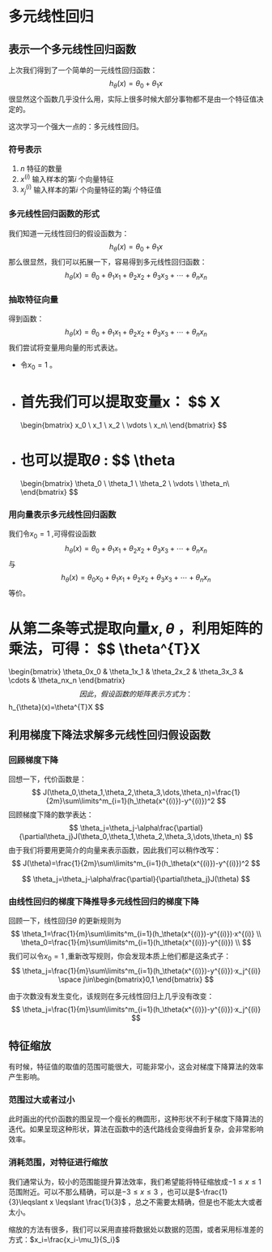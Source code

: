 # 多元线性回归

## 表示一个多元线性回归函数

上次我们得到了一个简单的一元线性回归函数：
$$
h_\theta(x)=\theta_0+\theta_1x
$$
很显然这个函数几乎没什么用，实际上很多时候大部分事物都不是由一个特征值决定的。

这次学习一个强大一点的：多元线性回归。

### 符号表示

1. $n$ 特征的数量
2. $x^{(i)}$ 输入样本的第$i$ 个向量特征
3. $x^{(i)}_{j}$ 输入样本的第$i$ 个向量特征的第$j$ 个特征值

### 多元线性回归函数的形式

我们知道一元线性回归的假设函数为：
$$
h_\theta(x)=\theta_0+\theta_1x
$$
那么很显然，我们可以拓展一下，容易得到多元线性回归函数：
$$
h_\theta(x)=\theta_0+\theta_1x_1+\theta_2x_2+\theta_3x_3+\cdots+\theta_nx_n
$$

### 抽取特征向量

得到函数：
$$
h_\theta(x)=\theta_0+\theta_1x_1+\theta_2x_2+\theta_3x_3+\cdots+\theta_nx_n
$$
我们尝试将变量用向量的形式表达。

* 令$x_0=1$ 。

* 首先我们可以提取变量x：
	$$
	X
	=
	\begin{bmatrix}
		x_0 \\
		x_1 \\
		x_2 \\
		\vdots \\
		x_n\\
	\end{bmatrix}
	$$

* 也可以提取$\theta$ :
	$$
	\theta
	=
	\begin{bmatrix}
		\theta_0 \\
		\theta_1 \\
		\theta_2 \\
		\vdots \\
		\theta_n\\
	\end{bmatrix}
	$$

### 用向量表示多元线性回归函数

我们令$x_0=1$ ,可得假设函数
$$
h_\theta(x)=\theta_0+\theta_1x_1+\theta_2x_2+\theta_3x_3+\cdots+\theta_nx_n
$$
 与
$$
h_\theta(x)=\theta_0x_0+\theta_1x_1+\theta_2x_2+\theta_3x_3+\cdots+\theta_nx_n
$$
等价。

从第二条等式提取向量$x,\theta$ ，利用矩阵的乘法，可得：
$$
\theta^{T}X
=
\begin{bmatrix}
\theta_0x_0 & \theta_1x_1 & \theta_2x_2 & \theta_3x_3 & \cdots & \theta_nx_n
\end{bmatrix}
$$
因此，假设函数的矩阵表示方式为：
$$
h_{\theta}(x)=\theta^{T}X
$$

## 利用梯度下降法求解多元线性回归假设函数

### 回顾梯度下降

回想一下，代价函数是：
$$
J(\theta_0,\theta_1,\theta_2,\theta_3,\dots,\theta_n)=\frac{1}{2m}\sum\limits^m_{i=1}(h_\theta(x^{(i)})-y^{(i)})^2
$$
回顾梯度下降的数学表达：
$$
\theta_j=\theta_j-\alpha\frac{\partial}{\partial\theta_j}J(\theta_0,\theta_1,\theta_2,\theta_3,\dots,\theta_n)
$$
由于我们将要用更简介的向量来表示函数，因此我们可以稍作改写：
$$
J(\theta)=\frac{1}{2m}\sum\limits^m_{i=1}(h_\theta(x^{(i)})-y^{(i)})^2
$$

$$
\theta_j=\theta_j-\alpha\frac{\partial}{\partial\theta_j}J(\theta)
$$

### 由线性回归的梯度下降推导多元线性回归的梯度下降

回顾一下，线性回归$\theta$ 的更新规则为
$$
\theta_1=\frac{1}{m}\sum\limits^m_{i=1}(h_\theta(x^{(i)})-y^{(i)})·x^{(i)} \\
\theta_0=\frac{1}{m}\sum\limits^m_{i=1}(h_\theta(x^{(i)})-y^{(i)}) \\
$$
我们可以令$x_0=1$ ,重新改写规则，你会发现本质上他们都是这条式子：
$$
\theta_j=\frac{1}{m}\sum\limits^m_{i=1}(h_\theta(x^{(i)})-y^{(i)})·x_j^{(i)} \space j\in\begin{bmatrix}0,1  \end{bmatrix}
$$


由于次数没有发生变化，该规则在多元线性回归上几乎没有改变：
$$
\theta_j=\frac{1}{m}\sum\limits^m_{i=1}(h_\theta(x^{(i)})-y^{(i)})·x_j^{(i)}
$$

## 特征缩放

有时候，特征值的取值的范围可能很大，可能非常小，这会对梯度下降算法的效率产生影响。

### 范围过大或者过小

此时画出的代价函数的图呈现一个瘦长的椭圆形，这种形状不利于梯度下降算法的迭代。如果呈现这种形状，算法在函数中的迭代路线会变得曲折复杂，会非常影响效率。

### 消耗范围，对特征进行缩放

我们通常认为，较小的范围能提升算法效率，我们希望能将特征缩放成$-1\leqslant x \leqslant 1$ 范围附近。可以不那么精确，可以是$-3\leqslant x \leqslant 3$ ，也可以是$-\frac{1}{3}\leqslant x \leqslant \frac{1}{3}$ ，总之不需要太精确，但是也不能太大或者太小。

缩放的方法有很多，我们可以采用直接将数据处以数据的范围，或者采用标准差的方式：$x_i=\frac{x_i-\mu_1}{S_i}$ 





 

